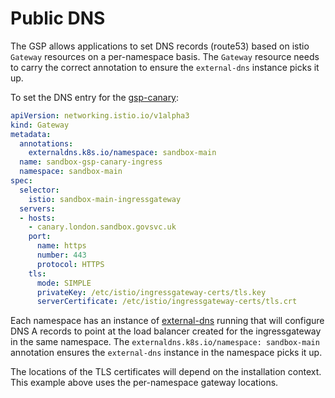 # Public DNS

The GSP allows applications to set DNS records (route53) based on istio `Gateway` resources on a per-namespace basis. The `Gateway` resource needs to carry the correct annotation to ensure the `external-dns` instance picks it up.

To set the DNS entry for the [gsp-canary][]:

```yaml
apiVersion: networking.istio.io/v1alpha3
kind: Gateway
metadata:
  annotations:
    externaldns.k8s.io/namespace: sandbox-main
  name: sandbox-gsp-canary-ingress
  namespace: sandbox-main
spec:
  selector:
    istio: sandbox-main-ingressgateway
  servers:
  - hosts:
    - canary.london.sandbox.govsvc.uk
    port:
      name: https
      number: 443
      protocol: HTTPS
    tls:
      mode: SIMPLE
      privateKey: /etc/istio/ingressgateway-certs/tls.key
      serverCertificate: /etc/istio/ingressgateway-certs/tls.crt
```

Each namespace has an instance of [external-dns][] running that will configure DNS A records to point at the load balancer created for the ingressgateway in the same namespace. The `externaldns.k8s.io/namespace: sandbox-main` annotation ensures the `external-dns` instance in the namespace picks it up.

The locations of the TLS certificates will depend on the installation context. This example above uses the per-namespace gateway locations.

[external-dns]: https://github.com/kubernetes-incubator/external-dns
[gsp-canary]: https://github.com/alphagov/gsp/tree/master/components/canary
